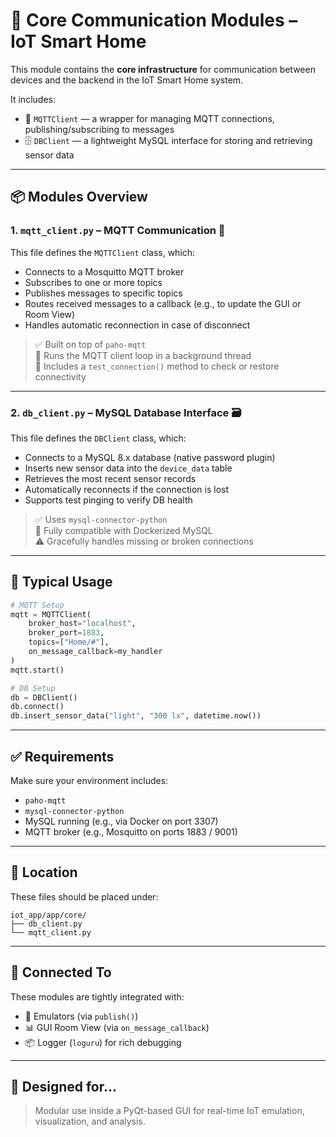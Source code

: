 # 🧠 Core Communication Modules – IoT Smart Home

This module contains the **core infrastructure** for communication between devices and the backend in the IoT Smart Home system.

It includes:
- 📡 `MQTTClient` — a wrapper for managing MQTT connections, publishing/subscribing to messages
- 🗄️ `DBClient` — a lightweight MySQL interface for storing and retrieving sensor data

---

## 📦 Modules Overview

### 1. `mqtt_client.py` – MQTT Communication 🔄
This file defines the `MQTTClient` class, which:
- Connects to a Mosquitto MQTT broker
- Subscribes to one or more topics
- Publishes messages to specific topics
- Routes received messages to a callback (e.g., to update the GUI or Room View)
- Handles automatic reconnection in case of disconnect

> ✅ Built on top of `paho-mqtt`  
> 🧵 Runs the MQTT client loop in a background thread  
> 🔁 Includes a `test_connection()` method to check or restore connectivity

---

### 2. `db_client.py` – MySQL Database Interface 🗃️
This file defines the `DBClient` class, which:
- Connects to a MySQL 8.x database (native password plugin)
- Inserts new sensor data into the `device_data` table
- Retrieves the most recent sensor records
- Automatically reconnects if the connection is lost
- Supports test pinging to verify DB health

> ✅ Uses `mysql-connector-python`  
> 🔐 Fully compatible with Dockerized MySQL  
> ⚠️ Gracefully handles missing or broken connections

---

## 🧪 Typical Usage

```python
# MQTT Setup
mqtt = MQTTClient(
    broker_host="localhost",
    broker_port=1883,
    topics=["Home/#"],
    on_message_callback=my_handler
)
mqtt.start()

# DB Setup
db = DBClient()
db.connect()
db.insert_sensor_data("light", "300 lx", datetime.now())
```

---

## ✅ Requirements

Make sure your environment includes:
- `paho-mqtt`
- `mysql-connector-python`
- MySQL running (e.g., via Docker on port 3307)
- MQTT broker (e.g., Mosquitto on ports 1883 / 9001)

---

## 📁 Location
These files should be placed under:

```
iot_app/app/core/
├── db_client.py
└── mqtt_client.py
```

---

## 🧩 Connected To
These modules are tightly integrated with:
- 🧪 Emulators (via `publish()`)
- 📊 GUI Room View (via `on_message_callback`)
- 📦 Logger (`loguru`) for rich debugging

---

## 🧠 Designed for...
> Modular use inside a PyQt-based GUI for real-time IoT emulation, visualization, and analysis.